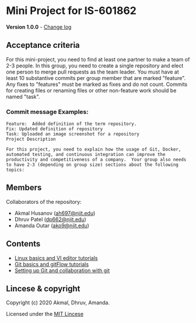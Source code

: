 # Mini Project for IS-601862

**Version 1.0.0** - [Change log](CHANGELOG.md)

## Acceptance criteria
For this mini-project, you need to find at least one partner to make a team of 2-3 people.  In this group, you need to create a single repository and elect one person to merge pull requests as the team leader. You must have at least 10 substantive commits per group member that are marked "feature".  Any fixes to "features" must be marked as fixes and do not count.  Commits for creating files or renaming files or other non-feature work should be named "task".

### Commit message Examples:


    Feature:  Added definition of the term repository.
    Fix: Updated definition of repository
    Task: Uploaded an image screenshot for a repository
    Project Description

    For this project, you need to explain how the usage of Git, Docker, automated testing, and continuous integration can improve the productivity and competitiveness of a company.  Your group also needs to have 2-3 (depending on group size) sections about the following topics:


## Members

Collaborators of the repository:
- Akmal Husanov (ah697@njit.edu)
- Dhruv Patel (dp662@njit.edu)
- Amanda Outar (ako9@njit.edu)

## Contents

* [Linux basics and VI editor tutorials](./tutorial1/linux_basics.md)
* [Git basics and gitFlow tutorials](./tutorial2/git_basics.md)
* [Setting up Git and collaboration with git](./tutorial3/git_collaborations.md)


## Lincese & copyright

Copyright (c) 2020 Akmal, Dhruv, Amanda.

Licensed under the [MIT Lincese](LICENSE)
